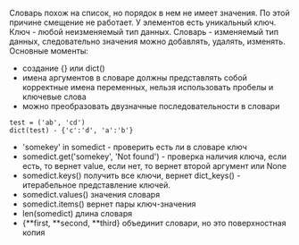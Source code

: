 Словарь похож на список, но порядок в нем не имеет значения. По этой причине смещение не работает. 
У элементов есть уникальный ключ. Ключ - любой неизменяемый тип данных.
Словарь - изменяемый тип данных, следовательно значения можно добавлять, удалять, изменять.
Основные моменты:
- создание {} или dict()
- имена аргументов в словаре должны представлять собой корректные имена переменных, нельзя использовать пробелы и ключевые слова
- можно преобразовать двузначные последовательности в словари
```
test = ('ab', 'cd')
dict(test) - {'c':'d', 'a':'b'}
```
- 'somekey' in somedict - проверить есть ли в словаре ключ
- somedict.get('somekey', 'Not found') - проверка наличия ключа, если есть, то вернет value, если нет, то вернет второй аргумент или None
- somedict.keys() получить все ключи, вернет dict_keys() - итерабельное представление ключей.
- somedict.values() значения словаря
- somedict.items() вернет пары ключ-значения
- len(somedict) длина словаря
- {**first, **second, **third} объединит словари, но это поверхностная копия
